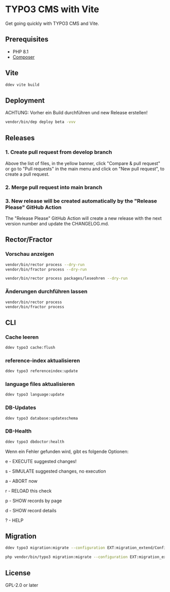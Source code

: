 # TYPO3 CMS with Vite

Get going quickly with TYPO3 CMS and Vite.

## Prerequisites

* PHP 8.1
* [Composer](https://getcomposer.org/download/)

## Vite

```bash
ddev vite build
```

## Deployment

ACHTUNG: Vorher ein Build durchführen und new Release erstellen!

```bash
vendor/bin/dep deploy beta -vvv
```

## Releases

### 1. Create pull request from develop branch

Above the list of files, in the yellow banner, click "Compare & pull request" or go to "Pull requests" in the main menu and click on "New pull request", to create a pull request.

### 2. Merge pull request into main branch

### 3. New release will be created automatically by the "Release Please" GitHub Action

The "Release Please" GitHub Action will create a new release with the next version number and update the CHANGELOG.md.

## Rector/Fractor

### Vorschau anzeigen

```bash
vendor/bin/rector process --dry-run
vendor/bin/fractor process --dry-run

vendor/bin/rector process packages/leseohren --dry-run
```

### Änderungen durchführen lassen

```bash
vendor/bin/rector process
vendor/bin/fractor process
```

## CLI

### Cache leeren

```bash
ddev typo3 cache:flush
```

### reference-index aktualisieren

```bash
ddev typo3 referenceindex:update
```

### language files aktualisieren

```bash
ddev typo3 language:update
```

### DB-Updates

```bash
ddev typo3 database:updateschema
```

### DB-Health

```bash
ddev typo3 dbdoctor:health
```

Wenn ein Fehler gefunden wird, gibt es folgende Optionen:

e - EXECUTE suggested changes!

s - SIMULATE suggested changes, no execution

a - ABORT now

r - RELOAD this check

p - SHOW records by page

d - SHOW record details

? - HELP

## Migration

```bash
ddev typo3 migration:migrate --configuration EXT:migration_extend/Configuration/Migration.php --dryrun 1

php vendor/bin/typo3 migration:migrate --configuration EXT:migration_extend/Configuration/Migration.php --dryrun 1
```

## License

GPL-2.0 or later
